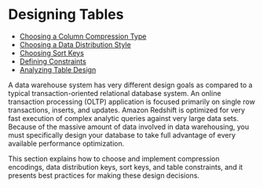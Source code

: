 # Designing Tables<a name="t_Creating_tables"></a>


+ [Choosing a Column Compression Type](t_Compressing_data_on_disk.md)
+ [Choosing a Data Distribution Style](t_Distributing_data.md)
+ [Choosing Sort Keys](t_Sorting_data.md)
+ [Defining Constraints](t_Defining_constraints.md)
+ [Analyzing Table Design](c_analyzing-table-design.md)

A data warehouse system has very different design goals as compared to a typical transaction\-oriented relational database system\. An online transaction processing \(OLTP\) application is focused primarily on single row transactions, inserts, and updates\. Amazon Redshift is optimized for very fast execution of complex analytic queries against very large data sets\. Because of the massive amount of data involved in data warehousing, you must specifically design your database to take full advantage of every available performance optimization\. 

This section explains how to choose and implement compression encodings, data distribution keys, sort keys, and table constraints, and it presents best practices for making these design decisions\.